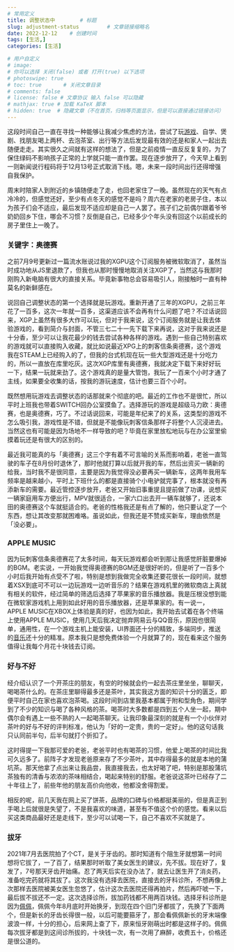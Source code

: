 ```yaml
---
# 常用定义
title: 调整状态中        # 标题
slug: adjustment-status         # 文章链接缩略名
date: 2022-12-12    # 创建时间
tags: [生活,]
categories: [生活]

# 用户自定义
# image: 
# 你可以选择 关闭(false) 或者 打开(true) 以下选项
# photoswipe: true
# toc: true       # 关闭文章目录
# comments: false
# license: false # 文章协议 输入 false 可以隐藏
# mathjax: true # 加载 KaTeX 脚本
# hidden: true  # 隐藏文章（不在首页，归档等页面显示，但是可以直接通过链接访问）
---
```


这段时间自己一直在寻找一种能够让我减少焦虑的方法，尝试了玩[游戏](游戏.md)、自学、煲剧、找朋友喝上两杯、去泡茶室、出行等方法后发现最有效的还是和家人一起出去随便走走。其实很久之间就有这样的想法了，但是之前疫情一直反反复复的，为了保住绿码不影响孩子正常的上学就只能一直作罢。现在逐步放开了，今天早上看到一则新闻说行程码将于12月13号正式取消下线。嗯，未来一段时间出行还得增强自我保护。

周末时陪家人到附近的乡镇随便走了走，也回老家住了一晚。虽然现在的天气有点冷冷的，但感觉还好，至少有点冬天的感觉不是吗？周六在老家的老房子住，本以为孩子们会不适应，最后发现不适应却是自己一人罢了。孩子们之前偶尔跟着爷爷奶奶回乡下住，哪会不习惯？反倒是自己，已经多少个年头没有回这个以前成长的房子里住上一晚了。

### 关键字：奥德赛

之前7月9号更新过一篇流水账说过我的XGPU这个订阅服务被微软取消了，虽然当时成功地从JS里退款了，但我也从那时慢慢地取消关注XGP了，当然这与我那时刚购入新电脑有很大的直接关系。毕竟新事物总会容易吸引人，刚接触时一直有种莫名的新鲜感在。

说回自己调整状态的第一个选择就是玩游戏。重新开通了三年的XGPU，之前三年花了一百多，这次一年就一百多，这渠道应该不会再有什么问题了吧？不过话说回来，XGP上虽然有很多大作可以玩，但对于我来说，这个订阅服务就是让我去体验游戏的，看到简介与封面，不管三七二十一先下载下来再说，这对于我来说还是十分香，至少可以让我花最少的钱去尝试各种各样的游戏。遇到一些自己特别喜欢的游戏就可以直接购入收藏，就比如说最近XPG上的刺客信条奥德赛，这个游戏我在STEAM上已经购入的了，但我的台式机现在玩一些大型游戏还是十分吃力的，所以一直放在库里吃灰。这次XGP库里有奥德赛，我就决定下载下来好好玩一下，结果一玩就来劲了。这个游戏真的是量大管饱，我玩了一百来个小时才通了主线，如果要全收集的话，按我的游玩速度，估计也要三百个小时。

既然想用玩游戏去调整状态的话那就来个彻底的吧。最近的工作也不是很忙，所以平时上班我也带着SWITCH回办公室摸鱼了。选择游玩的游戏是超级马力欧：奥德赛，也是奥德赛，巧了。不过话说回来，可能是年纪来了的关系，这类型的游戏不怎么吸引我，游戏性是不错，但就是不能像玩刺客信条那样子将整个人沉浸进去。当然这也有可能是因为场地不一样导致的吧？毕竟在家里放松地玩与在办公室里偷摸着玩还是有很大的区别的。

最近我可能真的与「奥德赛」这三个字有着不可言喻的关系而影响着，老爸一直驾驶的车子在8月份时退休了，那时他就打算以后就开我的车，然后出资买一辆新的给我，当时我不是很同意，主要是因为我觉得没必要再买一辆新车，这两年我用车频率是越来越小，平时上下班什么的都是直接骑个小电驴就完事了，根本就没有再添新车的需要。最近管控逐步放开，老爸又开始旧事重提且提前做了功课，说想买一辆家庭用车方便出行，MPV就很适合，一家六口出去开一辆车就够了，还说本田的奥德赛这个车就挺适合的。老爸的性格我还是有点了解的，他只要认定了一个东西，想让其改变那就困难咯。虽说如此，但我还是不赞成买新车，理由依然是「没必要」。

### APPLE MUSIC

因为玩刺客信条奥德赛花了太多时间，每天玩游戏都会听到那让我感觉肝脏要爆掉的BGM。老实说，一开始我觉得奥德赛的BGM还是很好听的，但是听了一百多个小时后我开始有点受不了啦，特别是想到我做完全收集还要花很长一段时间，就想着XSX到底可不可以一边玩游戏一边听音乐的？结果在游戏机里的微软商店上真就有相关的软件，经过简单的筛选后选择了苹果家的音乐播放器。我是压根没想到能在微软家游戏机上用到如此好用的音乐播放器，还是苹果家的。有一说一，APPLE MUSIC在XBOX上体验是真的好，也因为如此，我开始去试着在各个终端上使用APPLE MUSIC，使用几天后我决定抛弃网易云与QQ音乐，原因也很简单，通用性，在一个游戏主机上能安装，UI界面还十分的精致，多端同步，推送的[音乐](音乐.md)还十分的精准。原本我只是想免费体验一个月就算了的，现在看来这个服务值得让我每个月花十块钱去订阅。

### 好与不好

经介绍认识了一个开茶庄的朋友，有空的时候就会约一起去茶庄里坐坐，聊聊天，喝喝茶什么的。在茶庄里聊得最多还是茶叶，其实我这方面的知识十分的匮乏，即便平时自己在家也喜欢泡茶喝。这段时间到店里我基本都属于附和型角色，期间学到了不少的知识与喝了各种风格的茶。喝茶时大多数都是四到五个人坐一起，期中偶尔会有遇上一些不熟的人一起喝茶聊天。让我印象最深刻的就是有一个小伙伴对茶叶的好与不好的评判标准，他认为「好的一定贵，贵的一定好」。他的这句话我只认同前半句，后半句就打个折扣了。

这时得提一下我那可爱的老爸，老爸平时也有喝茶的习惯，他爱上喝茶的时间比我可久远多了。前阵子才发现老爸原来存了不少茶叶，其中存得最多的就是本地的蒲坑茶。那天他拿了点出来让我品尝，我直接我去，也太好喝了吧，特别是那股蒲坑茶独有的清香与浓浓的茶味相结合，喝起来特别的舒服。老爸说这茶叶已经存了二十年往上了，前些年他的朋友高价向他收，他都没舍得割爱。

相反的呢，前几天我在网上买了饼茶，品牌的口碑与价格都挺美丽的，但是真正到手喝上后就很是失望了，不是我喜欢的味道，甚至有不值这个价的感觉。看来以后买这类商品最好还是走线下，至少可以试喝一下，自己不喜欢不买就是了。

### 拔牙

2021年7月去医院拍了个CT，是关于牙齿的。那时知道有个阻生牙就想第一时间想将它拔了，一了百了，结果那时听取了美女医生的建议，先不拔。现在好了，复发了，7号那天牙齿开始痛。忍了两天后实在没办法了，就去让医生开了消炎药，准备吃完药就将其拔了。这次我没有选择去医院，直接去的牙科诊所，不想再像上次那样去医院被美女医生忽悠了，估计这次去医院还得再拍片，然后再吓唬一下，最后拔不拔还不一定。这次选择诊所，拔加药钱都不用两百块钱。选择牙科诊所是因为[佩佩](tags/佩佩.md)，佩佩今年8月底时开始换牙，到现在四个旧门牙都拔了，先换了下面两个，但是新长的牙齿长得很一般，以后可能要箍牙了，那会看佩佩新长的牙末端像波浪一样，十分的担心，后来网上查了下，原来恒牙刚萌出时都是这样子的。佩佩每次拔牙都是到这间诊所拔的，十块钱一次，有一次用了麻醉，收费五十，价格还是很公道的。